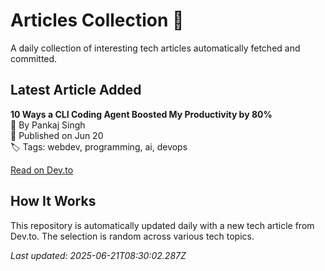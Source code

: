 # Articles Collection 📓

A daily collection of interesting tech articles automatically fetched and committed.

## Latest Article Added

**10 Ways a CLI Coding Agent Boosted My Productivity by 80%**  
👤 By Pankaj Singh  
📅 Published on Jun 20  
🏷 Tags: webdev, programming, ai, devops  

[Read on Dev.to](https://dev.to/pankaj_singh_1022ee93e755/10-ways-a-cli-coding-agent-boosted-my-productivity-by-80-nnm)

## How It Works

This repository is automatically updated daily with a new tech article from Dev.to. The selection is random across various tech topics.

_Last updated: 2025-06-21T08:30:02.287Z_
